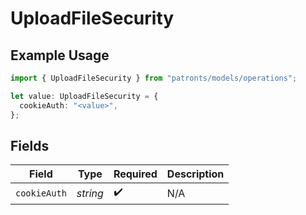 # UploadFileSecurity

## Example Usage

```typescript
import { UploadFileSecurity } from "patronts/models/operations";

let value: UploadFileSecurity = {
  cookieAuth: "<value>",
};
```

## Fields

| Field              | Type               | Required           | Description        |
| ------------------ | ------------------ | ------------------ | ------------------ |
| `cookieAuth`       | *string*           | :heavy_check_mark: | N/A                |